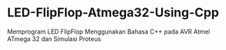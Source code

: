 # LED-FlipFlop-Atmega32-Using-Cpp
Memprogram LED FlipFlop Menggunakan Bahasa C++ pada AVR Atmel ATmega 32 dan Simulasi Proteus 
